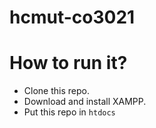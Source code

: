 # hcmut-co3021
# How to run it?
- Clone this repo.
- Download and install XAMPP.
- Put this repo in `htdocs`
 
